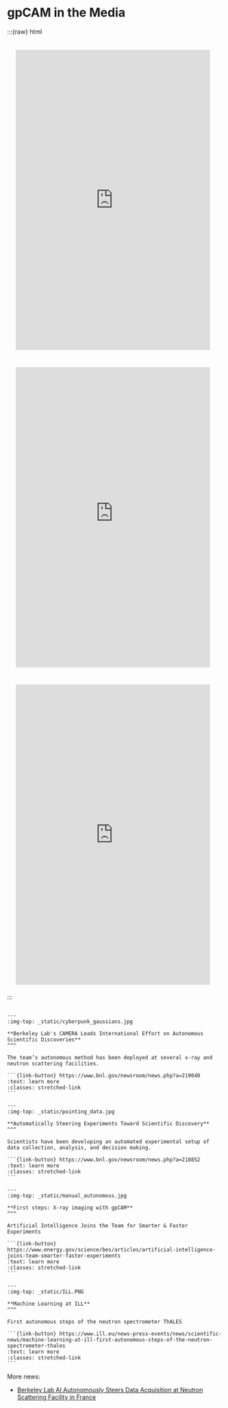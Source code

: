# gpCAM in the Media

:::{raw} html

<iframe width="90%" height="700" style="padding: 20px;" src="https://cs.lbl.gov/news-media/news/2021/berkeley-labs-camera-leads-international-effort-on-autonomous-scientific-discoveries/" frameborder="0" allowfullscreen></iframe><br />
<iframe width="90%" height="700" style="padding: 20px;" src="https://berstructuralbioportal.org/ai-accelerates-autonomous-discovery-at-doe-synchrotron-and-neutron-facilities/" frameborder="0" allowfullscreen></iframe><br />
<iframe width="90%" height="700" style="padding: 20px;" src="https://www.ill.eu/news-press-events/news/scientific-news/the-institut-laue-langevin-part-of-project-on-autonomous-experiments" frameborder="0" allowfullscreen></iframe><br />
:::

````{panels}

---
:img-top: _static/cyberpunk_gaussians.jpg

**Berkeley Lab's CAMERA Leads International Effort on Autonomous Scientific Discoveries**
^^^

The team’s autonomous method has been deployed at several x-ray and neutron scattering facilities.

```{link-button} https://www.bnl.gov/newsroom/news.php?a=219040
:text: learn more
:classes: stretched-link
```

---
:img-top: _static/pointing_data.jpg

**Automatically Steering Experiments Toward Scientific Discovery**
^^^

Scientists have been developing an automated experimental setup of data collection, analysis, and decision making.

```{link-button} https://www.bnl.gov/newsroom/news.php?a=218852
:text: learn more
:classes: stretched-link
```

---
:img-top: _static/manual_autonomous.jpg

**First steps: X-ray imaging with gpCAM**
^^^

Artificial Intelligence Joins the Team for Smarter & Faster Experiments

```{link-button} https://www.energy.gov/science/bes/articles/artificial-intelligence-joins-team-smarter-faster-experiments
:text: learn more
:classes: stretched-link
```

---
:img-top: _static/ILL.PNG

**Machine Learning at ILL**
^^^

First autonomous steps of the neutron spectrometer ThALES

```{link-button} https://www.ill.eu/news-press-events/news/scientific-news/machine-learning-at-ill-first-autonomous-steps-of-the-neutron-spectrometer-thales
:text: learn more
:classes: stretched-link
```

````

More news:
- [Berkeley Lab AI Autonomously Steers Data Acquisition at Neutron Scattering Facility in France](https://crd.lbl.gov/news-and-publications/news/2020/berkeley-lab-ai-autonomously-steers-data-acquisition-at-neutron-scattering-facility-in-france)
